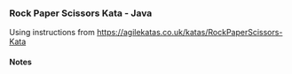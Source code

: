 ### Rock Paper Scissors Kata - Java

Using instructions from https://agilekatas.co.uk/katas/RockPaperScissors-Kata

#### Notes

